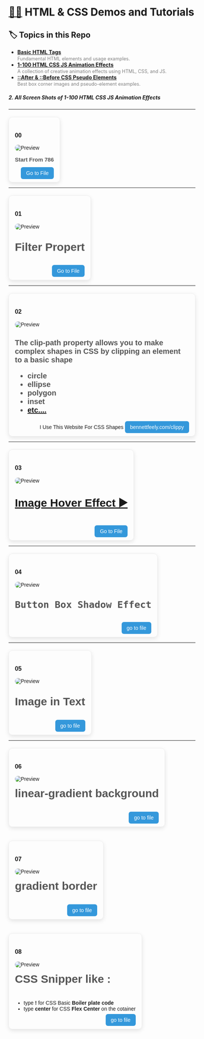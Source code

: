 # <a href="https://github.com/dm-thedeveloper/html-css" > 🚶‍➡️</a> HTML & CSS Demos and Tutorials

## 🏷️ Topics in this Repo

<ul>
    <li>
        <a href="https://github.com/dm-thedeveloper/html-css/tree/main/Basic%20HTML%20Tags" target="_blank">
            <strong>Basic HTML Tags</strong>
        </a>
        <br>
        <span style="color:gray;font-size:90%;">Fundamental HTML elements and usage examples.</span>
    </li>
    <li>
        <a href="https://github.com/dm-thedeveloper/html-css/tree/main/1-100%20HTML%20CSS%20JS%20Animation%20effects" target="_blank">
            <strong>1-100 HTML CSS JS Animation Effects</strong>
        </a>
        <br>
        <span style="color:gray;font-size:90%;">A collection of creative animation effects using HTML, CSS, and JS.</span>
    </li>
    <li>
        <a href="https://github.com/dm-thedeveloper/html-css/tree/main/After%20And%20Before" target="_blank">
            <strong>::After &amp; ::Before CSS Pseudo Elements</strong>
        </a>
        <br>
        <span style="color:gray;font-size:90%;">Best box corner images and pseudo-element examples.</span>
    </li>
</ul>

<h5>2. All Screen Shots of 1-100 HTML CSS JS Animation Effects</h5>



<hr>


<div style="position: relative; box-shadow: 0 4px 12px rgba(0,0,0,0.1); padding: 16px; border-radius: 10px; width: fit-content; font-family: sans-serif; border: 1px solid #eee; margin-top: 20px;">
<h3>00</h3>

  <!-- Image -->
  <img src="https://res.cloudinary.com/dwvr054ck/image/upload/v1747745107/Screenshot_129_xmmmvx.png" alt="Preview" style="max-width: 100%; border-radius: 8px; display: block;">

  <!-- Caption -->
  <h4 style="margin-top: 10px; color: #555; font-size: 15px;">

Start From 786
  </h4>

  <!-- Button -->
  <div style="margin-top: 12px; text-align: right;">
    <a href="https://github.com/dm-thedeveloper/html-css/blob/main/1-100%20HTML%20CSS%20JS%20Animation%20effects/00-786.html" style="background-color: #3498db; color: white; padding: 8px 14px; text-decoration: none; border-radius: 6px;">
      Go to File
    </a>
  </div>
</div>
<hr>

<div
  style="
    position: relative;
    box-shadow: 0 4px 12px rgba(0, 0, 0, 0.1);
    padding: 16px;
    border-radius: 10px;
    width: fit-content;
    font-family: sans-serif;
    border: 1px solid #eee;
    margin-top: 20px;
  "
>
  <h3>01</h3>

  <!-- Image -->
  <img
    src="https://res.cloudinary.com/dwvr054ck/image/upload/v1747746482/Screenshot_130_lkqezu.png"
    alt="Preview"
    style="max-width: 100%; border-radius: 8px; display: block"
  />

  <!-- Caption -->
  <h4 style="margin-top: 30px; color: #555; font-size: 15px; font-size: 30px">
    Filter Propert
  </h4>

  <!-- Button -->
  <div style="margin-top: 12px; text-align: right">
    <a
      href="https://github.com/dm-thedeveloper/html-css/blob/main/1-100%20HTML%20CSS%20JS%20Animation%20effects/00-786.html"
      style="
        background-color: #3498db;
        color: white;
        padding: 8px 14px;
        text-decoration: none;
        border-radius: 6px;
      "
    >
      Go to File
    </a>
  </div>
</div>

<hr>


<div
  style="
    position: relative;
    box-shadow: 0 4px 12px rgba(0, 0, 0, 0.1);
    padding: 16px;
    border-radius: 10px;
    width: fit-content;
    font-family: sans-serif;
    border: 1px solid #eee;
    margin-top: 20px;
  "
>
  <h3>02</h3>

  <!-- Image -->
  <img
    src="https://res.cloudinary.com/dwvr054ck/image/upload/v1747746967/Screenshot_131_lpgjrr.png"
    alt="Preview"
    style="max-width: 100%; border-radius: 8px; display: block"
  />

  <!-- Caption -->
  <h4 style="margin-top: 30px; color: #555; font-size: 15px; font-size: 20px">
    The clip-path property allows you to make complex shapes in CSS by clipping an element to a basic shape 
    <ul>
        <li>circle</li>
        <li>ellipse</li>
        <li>polygon</li>
        <li>inset</li>
        <li><a target="_blank" href="https://bennettfeely.com/clippy/">etc....</a></li>
    </ul>
    
  </h4 >


  <!-- Button -->
  <div style="margin-top: 12px; text-align: right">
    I Use This Website For CSS Shapes
    <a
    target="_blank"
      href="https://bennettfeely.com/clippy/"
      style="
        background-color: #3498db;
        color: white;
        padding: 8px 14px;
        text-decoration: none;
        border-radius: 6px;
      "
    >
    bennettfeely.com/clippy
 </a>
  </div>
</div>

<hr>


<div
  style="
    position: relative;
    box-shadow: 0 4px 12px rgba(0, 0, 0, 0.1);
    padding: 16px;
    border-radius: 10px;
    width: fit-content;
    font-family: sans-serif;
    border: 1px solid #eee;
    margin-top: 20px;
  "
>
  <h3>03</h3>

  <!-- Video -->
  <img
    src="https://res.cloudinary.com/dwvr054ck/image/upload/v1747748885/Screenshot_132_nyznjs.png"
    alt="Preview"
    style="max-width: 100%; border-radius: 8px; display: block"
  />
  
  <!-- Caption -->
  <h4 style="margin-top: 30px; color: #555; font-size: 30px">
   <a href="https://res.cloudinary.com/dwvr054ck/image/upload/v1747748505/Document-GoogleChrome2025-05-2018-25-18-ezgif.com-video-to-gif-converter_bdm0lp.gif" >
    Image Hover Effect 
   ▶️</a>
  </h4>

  <!-- Button -->
  <div style="margin-top: 12px; text-align: right">
    <a
      href="https://github.com/dm-thedeveloper/html-css/blob/main/1-100%20HTML%20CSS%20JS%20Animation%20effects/03%20Image-Hover-effect.html"
      style="
        background-color: #3498db;
        color: white;
        padding: 8px 14px;
        text-decoration: none;
        border-radius: 6px;
      "
    >
      Go to File
    </a>
  </div>
</div>



<hr>











<div
  style="
    position: relative;
    box-shadow: 0 4px 12px rgba(0, 0, 0, 0.1);
    padding: 16px;
    border-radius: 10px;
    width: fit-content;
    font-family: sans-serif;
    border: 1px solid #eee;
    margin-top: 20px;
  "
>
  <h3>04</h3>

  <!-- Image -->
  <img
    src="https://res.cloudinary.com/dwvr054ck/image/upload/v1747749984/Document-GoogleChrome2025-05-2018-59-40-ezgif.com-crop_vf4ep6.gif"
    alt="Preview"
    style="max-width: 100%; border-radius: 8px; display: block"
  />

  <!-- Caption -->
  <h4 style="margin-top: 10px; color: #555; font-size: 30px">

    Button Box Shadow Effect

  </h4>

  <!-- Button -->
  <div style="margin-top: 12px; text-align: right">
    <a
      href="https://github.com/dm-thedeveloper/html-css/blob/main/1-100%20HTML%20CSS%20JS%20Animation%20effects/04%20box-shadow.html"
      style="
        background-color: #3498db;
        color: white;
        padding: 8px 14px;
        text-decoration: none;
        border-radius: 6px;
      "
    >
    go to file
    </a>
  </div>
</div>


<hr>

<div
  style="
    position: relative;
    box-shadow: 0 4px 12px rgba(0, 0, 0, 0.1);
    padding: 16px;
    border-radius: 10px;
    width: fit-content;
    font-family: sans-serif;
    border: 1px solid #eee;
    margin-top: 20px;
  "
>
  <h3>05</h3>

  <!-- Image -->
  <img
    src="https://res.cloudinary.com/dwvr054ck/image/upload/v1747750275/Screenshot_134_esuosw.png"
    alt="Preview"
    style="max-width: 100%; border-radius: 8px; display: block"
  />

  <!-- Caption -->
  <h4 style="margin-top: 10px; color: #555; font-size: 30px">

Image in Text
  </h4>

  <!-- Button -->
  <div style="margin-top: 12px; text-align: right">
    <a
      href="https://github.com/dm-thedeveloper/html-css/blob/main/1-100%20HTML%20CSS%20JS%20Animation%20effects/05%20image%20in%20text.html"
      style="
        background-color: #3498db;
        color: white;
        padding: 8px 14px;
        text-decoration: none;
        border-radius: 6px;
      "
    >
    go to file
    </a>
  </div>
</div>

<hr>
<div
  style="
    position: relative;
    box-shadow: 0 4px 12px rgba(0, 0, 0, 0.1);
    padding: 16px;
    border-radius: 10px;
    width: fit-content;
    font-family: sans-serif;
    border: 1px solid #eee;
    margin-top: 20px;
  "
>
  <h3>06</h3>

  <!-- Image -->
  <img
    src="https://res.cloudinary.com/dwvr054ck/image/upload/v1747750835/Screenshot_136_xy8kww.png"
    alt="Preview"
    style="max-width: 100%; border-radius: 8px; display: block"
  />

  <!-- Caption -->
  <h4 style="margin-top: 10px; color: #555; font-size: 30px">
linear-gradient background
  </h4>

  <!-- Button -->
  <div style="margin-top: 12px; text-align: right">
    <a
      href="https://github.com/dm-thedeveloper/html-css/blob/main/1-100%20HTML%20CSS%20JS%20Animation%20effects/06%20linear-gradient.html"
      style="
        background-color: #3498db;
        color: white;
        padding: 8px 14px;
        text-decoration: none;
        border-radius: 6px;
      "
    >
    go to file
    </a>
  </div>
</div>

<br>
<div
  style="
    position: relative;
    box-shadow: 0 4px 12px rgba(0, 0, 0, 0.1);
    padding: 16px;
    border-radius: 10px;
    width: fit-content;
    font-family: sans-serif;
    border: 1px solid #eee;
    margin-top: 20px;
  "
>
  <h3>07</h3>

  <!-- Image -->
  <img
    src="https://res.cloudinary.com/dwvr054ck/image/upload/v1747751025/Screenshot_137_gtydwx.png"
    alt="Preview"
    style="max-width: 100%; border-radius: 8px; display: block"
  />

  <!-- Caption -->
  <h4 style="margin-top: 10px; color: #555; font-size: 30px">
gradient border
  </h4>

  <!-- Button -->
  <div style="margin-top: 12px; text-align: right">
    <a
      href="https://github.com/dm-thedeveloper/html-css/blob/main/1-100%20HTML%20CSS%20JS%20Animation%20effects/07%20gradient-border.html"
      style="
        background-color: #3498db;
        color: white;
        padding: 8px 14px;
        text-decoration: none;
        border-radius: 6px;
      "
    >
    go to file
    </a>
  </div>
</div>

<br>



<div
  style="
    position: relative;
    box-shadow: 0 4px 12px rgba(0, 0, 0, 0.1);
    padding: 16px;
    border-radius: 10px;
    width: fit-content;
    font-family: sans-serif;
    border: 1px solid #eee;
    margin-top: 20px;
  "
>
  <h3>08</h3>

  <!-- Image -->
  <img
    src="https://res.cloudinary.com/dwvr054ck/image/upload/v1747751635/Screenshot_138_it9tyy.png"
    alt="Preview"
    style="max-width: 100%; border-radius: 8px; display: block"
  />

  <!-- Caption -->
  <h4 style="margin-top: 10px; color: #555; font-size: 30px">
    CSS Snipper
    like : 
  
  </h4>
    <ul>
      <li>type <b>!</b> for CSS Basic <b>Boiler plate code</b></li>
      <li>type <b>center</b> for CSS  <b>Flex Center</b> on the cotainer</li>
    </ul>

  <!-- Button -->
  <div style="margin-top: 12px; text-align: right">
    <a
      href="https://github.com/dm-thedeveloper/html-css/blob/main/1-100%20HTML%20CSS%20JS%20Animation%20effects/08%20css%20snippets.css"
      style="
        background-color: #3498db;
        color: white;
        padding: 8px 14px;
        text-decoration: none;
        border-radius: 6px;
      "
    >
    go to file
    </a>
  </div>
</div>

<br>
